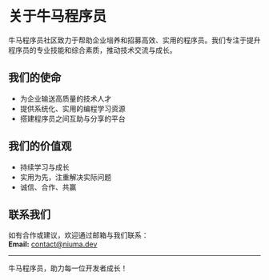 # 关于牛马程序员

牛马程序员社区致力于帮助企业培养和招募高效、实用的程序员。我们专注于提升程序员的专业技能和综合素质，推动技术交流与成长。

## 我们的使命

- 为企业输送高质量的技术人才
- 提供系统化、实用的编程学习资源
- 搭建程序员之间互助与分享的平台

## 我们的价值观

- 持续学习与成长
- 实用为先，注重解决实际问题
- 诚信、合作、共赢

## 联系我们

如有合作或建议，欢迎通过邮箱与我们联系：  
**Email:** contact@niuma.dev

---

牛马程序员，助力每一位开发者成长！